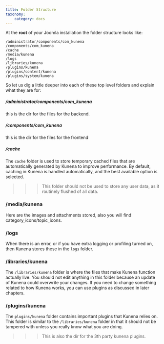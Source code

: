 ```yaml
---
title: Folder Structure
taxonomy:
    category: docs
---
```


At the **root** of your Joomla installation the folder structure looks like:

```
/administrator/components/com_kunena
/components/com_kunena
/cache
/media/kunena
/logs
/libraries/kunena
/plugins/kunena
/plugins/content/kunena
/plugins/system/kunena
```

So let us dig a little deeper into each of these top level folders and explain what they are for:

##### /administrator/components/com_kunena

this is the dir for the files for the backend.


##### /components/com_kunena

this is the dir for the files for the frontend

##### /cache

The `cache` folder is used to store temporary cached files that are automatically generated by Kunena to improve performance.  By default, caching in Kunena is handled automatically, and the best available option is selected.

>>> This folder should not be used to store any user data, as it routinely flushed of all data.

### /media/kunena

Here are the images and attachments stored, also you will find category_icons/topic_icons. 

### /logs

When there is an error, or if you have extra logging or profiling turned on, then Kunena stores these in the `logs` folder.

### /libraries/kunena

The `/libraries/kunena` folder is where the files that make Kunena function actually live.  You should not edit anything in this folder because an update of Kunena could overwrite your changes.  If you need to change something related to how Kunena works, you can use plugins as discussed in later chapters.

### /plugins/kunena

The `plugins/kunena` folder contains important plugins that Kunena relies on.  This folder is similar to the `/libraries/kunena` folder in that it should not be tampered with unless you really know what you are doing.

>>> This is also the dir for the 3th party kunena plugins.
